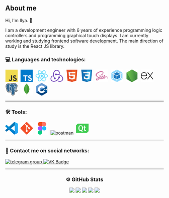 ## About me
Hi, I'm Ilya. 👋

I am a development engineer with 6 years of experience programming logic controllers and programming graphical touch displays. I am currently working and studying frontend software development. The main direction of study is the React JS library.

### 💻 Languages and technologies:

<div>
  <img src="https://github.com/devicons/devicon/blob/master/icons/javascript/javascript-original.svg" title="javascript" alt="javascript" width="40" height="40"/>&nbsp
  <img src="https://github.com/devicons/devicon/blob/master/icons/typescript/typescript-original.svg" title="typescript" alt="typescript" width="40" height="40"/>&nbsp
  <img src="https://github.com/devicons/devicon/blob/master/icons/react/react-original.svg" title="reactjs" alt="reactjs" width="40" height="40"/>&nbsp
  <img src="https://github.com/devicons/devicon/blob/master/icons/redux/redux-original.svg" title="redux" alt="redux" width="40" height="40"/>&nbsp;
  <img src="https://github.com/devicons/devicon/blob/master/icons/html5/html5-original.svg" title="html5" alt="html5" width="40" height="40"/>&nbsp
  <img src="https://github.com/devicons/devicon/blob/master/icons/css3/css3-original.svg" title="css3" alt="css3" width="40" height="40"/>&nbsp
  <img src="https://github.com/devicons/devicon/blob/master/icons/sass/sass-original.svg" title="sass/scss" alt="sass/scss" width="40" height="40"/>&nbsp;
  <img src="https://github.com/devicons/devicon/blob/master/icons/webpack/webpack-original.svg" title="webpack" alt="webpack" width="40" height="40"/>&nbsp;
  <img src="https://github.com/devicons/devicon/blob/master/icons/nodejs/nodejs-original.svg" title="nodejs" alt="nodejs" width="40" height="40"/>&nbsp
  <img src="https://github.com/devicons/devicon/blob/master/icons/express/express-original.svg" title="express" alt="express" width="40" height="40"/>&nbsp
  <img src="https://github.com/devicons/devicon/blob/master/icons/postgresql/postgresql-original.svg" title="postgresql" alt="postgresql" width="40" height="40"/>&nbsp
  <img src="https://github.com/devicons/devicon/blob/master/icons/mongodb/mongodb-original.svg" title="mongodb" alt="mongodb" width="40" height="40"/>&nbsp
  <img src="https://github.com/devicons/devicon/blob/master/icons/cplusplus/cplusplus-original.svg" title="C++" alt="C++" width="40" height="40"/>&nbsp;
</div>

---

### 🛠 Tools:

<div>
  <img src="https://github.com/devicons/devicon/blob/master/icons/vscode/vscode-original.svg" title="vscode" alt="vscode" width="40" height="40"/>&nbsp;
  <img src="https://github.com/devicons/devicon/blob/master/icons/git/git-original.svg" title="git" alt="git" width="40" height="40"/>&nbsp;
  <img src="https://github.com/devicons/devicon/blob/master/icons/figma/figma-original.svg" title="figma" alt="figma" width="40" height="40"/>&nbsp;
  <img src="https://upload.wikimedia.org/wikipedia/commons/c/c2/Postman_%28software%29.png" title="postman" alt="postman" width="100" height="40"/>&nbsp;
  <img src="https://github.com/devicons/devicon/blob/master/icons/qt/qt-original.svg" title="QtCreator" alt="QtCreator" width="40" height="40"/>&nbsp;
</div>

---


### 🤝 Contact me on social networks:

  <div id="badges">
    <a href="https://t.me/ilya_f11" target="_blank">
      <img src="https://cdn-icons-png.flaticon.com/512/2111/2111646.png" width="40" height="40" alt="telegram group" />
    </a>
    <a href="https://vk.com/id37517750" target="_blank">
      <img src="https://cdn-icons-png.flaticon.com/512/145/145813.png" width="40" height="40" alt="VK Badge"/>
    </a>
  </div>

---
<div align="center">

### ⚙️ GitHub Stats

![](http://github-profile-summary-cards.vercel.app/api/cards/profile-details?username=ilya-filatov-94&theme=algolia)
![](http://github-profile-summary-cards.vercel.app/api/cards/repos-per-language?username=ilya-filatov-94&theme=algolia) ![](http://github-profile-summary-cards.vercel.app/api/cards/most-commit-language?username=ilya-filatov-94&theme=algolia) ![](http://github-profile-summary-cards.vercel.app/api/cards/stats?username=ilya-filatov-94&theme=algolia) ![](http://github-profile-summary-cards.vercel.app/api/cards/productive-time?username=ilya-filatov-94&theme=algolia)







